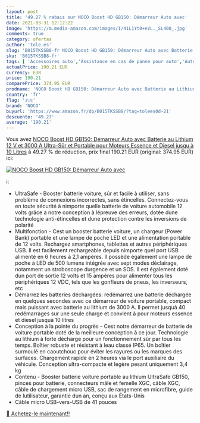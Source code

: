 ```yaml
---
layout: post
title: '49.27 % rabais sur NOCO Boost HD GB150: Démarreur Auto avec'
date: 2021-03-31 12:12:22
image: 'https://m.media-amazon.com/images/I/41L1Yt0+eVL._SL400_.jpg'
comments: true
category: ofertas
author: 'tole.es'
slug: 'B015TKSSB8-fr NOCO Boost HD GB150: Démarreur Auto avec Batterie au...'
sku: 'B015TKSSB8-fr'
tags: [ 'Accessoires auto','Assistance en cas de panne pour auto','Auto et Moto','Auto et moto','Câbles de démarrage pour auto','Démarreurs de batterie de voiture','Outils de batterie','Outils et dépannage','noco', ]
actualPrice: 190.21 EUR
currency: EUR
price: 190.21
comparePrice: 374.95 EUR
prodname: 'NOCO Boost HD GB150: Démarreur Auto avec Batterie au Lithium 12 V et 3000 A  Ultra-Sûr et Portable  pour Moteurs Essence et Diesel jusqu à 10 Litres'
country: 'fr'
flag: '🇫🇷'
brand: 'NOCO'
buyurl: 'https://www.amazon.fr/dp/B015TKSSB8/?tag=tolees0d-21'
descuento: '49.27'
average: '190.21'
---
```


Vous avez [NOCO Boost HD GB150: Démarreur Auto avec Batterie au Lithium 12 V et 3000 A  Ultra-Sûr et Portable  pour Moteurs Essence et Diesel jusqu à 10 Litres](https://www.amazon.fr/dp/B015TKSSB8/?tag=tolees0d-21)  à  49.27 % de réduction, prix final  190.21 EUR (original: 374.95 EUR) ici:

[![NOCO Boost HD GB150: Démarreur Auto avec](https://m.media-amazon.com/images/I/41L1Yt0+eVL._SL400_.jpg)](https://www.amazon.fr/dp/B015TKSSB8/?tag=tolees0d-21)

ℹ️:

- UltraSafe - Booster batterie voiture, sûr et facile à utiliser, sans problème de connexions incorrectes, sans étincelles. Connectez-vous en toute sécurité à nimporte quelle batterie de voiture automobile 12 volts grâce à notre conception à lépreuve des erreurs, dotée dune technologie anti-étincelles et dune protection contre les inversions de polarité
- Multifonction - Cest un booster batterie voiture, un chargeur (Power Bank) portable et une lampe de poche LED et une alimentation portable de 12 volts. Rechargez smartphones, tablettes et autres périphériques USB. Il est facilement rechargeable depuis nimporte quel port USB alimenté en 6 heures à 2,1 ampères. Il possède également une lampe de poche à LED de 500 lumens intégrée avec sept modes déclairage, notamment un stroboscope durgence et un SOS. Il est également doté dun port de sortie 12 volts et 15 ampères pour alimenter tous les périphériques 12 VDC, tels que les gonfleurs de pneus, les inverseurs, etc
- Démarrez les batteries déchargées: redémarrez une batterie déchargée en quelques secondes avec ce démarreur de voiture portable, compact mais puissant avec batterie au lithium de 3000 A. Il permet jusquà 40 redémarrages sur une seule charge et convient à pour moteurs essence et diesel jusquà 10 litres
- Conception à la pointe du progrès - Cest notre démarreur de batterie de voiture portable doté de la meilleure conception à ce jour. Technologie au lithium à forte décharge pour un fonctionnement sûr par tous les temps. Boîtier robuste et résistant à leau classé IP65. Un boîtier surmoulé en caoutchouc pour éviter les rayures ou les marques des surfaces. Chargement rapide en 2 heures via le port auxiliaire du véhicule. Conception ultra-compacte et légère pesant uniquement 3,4 kg
- Contenu - Booster batterie voiture portable au lithium UltraSafe GB150, pinces pour batterie, connecteurs mâle et femelle XGC, câble XGC, câble de chargement micro USB, sac de rangement en microfibre, guide de lutilisateur, garantie dun an, conçu aux États-Unis
- Câble micro USB-vers-USB de 41 pouces

[🛒 Achetez-le maintenant!!](https://www.amazon.fr/dp/B015TKSSB8/?tag=tolees0d-21)

